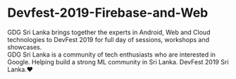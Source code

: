 # Devfest-2019-Firebase-and-Web

GDG Sri Lanka brings together the experts in Android, Web and Cloud technologies to DevFest 2019 for full day of sessions, workshops and showcases.<br>
GDG Sri Lanka is a community of tech enthusiasts who are interested in Google. Helping build a strong ML community in Sri Lanka. DevFest 2019 Sri Lanka.❤️

